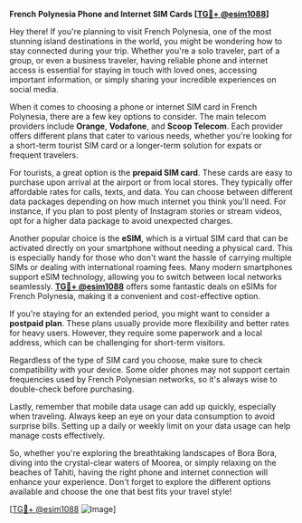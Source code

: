 **French Polynesia Phone and Internet SIM Cards [[TG💪+ @esim1088](https://t.me/s/esim1088)]**

Hey there! If you're planning to visit French Polynesia, one of the most stunning island destinations in the world, you might be wondering how to stay connected during your trip. Whether you're a solo traveler, part of a group, or even a business traveler, having reliable phone and internet access is essential for staying in touch with loved ones, accessing important information, or simply sharing your incredible experiences on social media.

When it comes to choosing a phone or internet SIM card in French Polynesia, there are a few key options to consider. The main telecom providers include **Orange**, **Vodafone**, and **Scoop Telecom**. Each provider offers different plans that cater to various needs, whether you're looking for a short-term tourist SIM card or a longer-term solution for expats or frequent travelers.

For tourists, a great option is the **prepaid SIM card**. These cards are easy to purchase upon arrival at the airport or from local stores. They typically offer affordable rates for calls, texts, and data. You can choose between different data packages depending on how much internet you think you'll need. For instance, if you plan to post plenty of Instagram stories or stream videos, opt for a higher data package to avoid unexpected charges.

Another popular choice is the **eSIM**, which is a virtual SIM card that can be activated directly on your smartphone without needing a physical card. This is especially handy for those who don't want the hassle of carrying multiple SIMs or dealing with international roaming fees. Many modern smartphones support eSIM technology, allowing you to switch between local networks seamlessly. **[TG💪+ @esim1088](https://t.me/s/esim1088)** offers some fantastic deals on eSIMs for French Polynesia, making it a convenient and cost-effective option.

If you're staying for an extended period, you might want to consider a **postpaid plan**. These plans usually provide more flexibility and better rates for heavy users. However, they require some paperwork and a local address, which can be challenging for short-term visitors. 

Regardless of the type of SIM card you choose, make sure to check compatibility with your device. Some older phones may not support certain frequencies used by French Polynesian networks, so it's always wise to double-check before purchasing.

Lastly, remember that mobile data usage can add up quickly, especially when traveling. Always keep an eye on your data consumption to avoid surprise bills. Setting up a daily or weekly limit on your data usage can help manage costs effectively.

So, whether you're exploring the breathtaking landscapes of Bora Bora, diving into the crystal-clear waters of Moorea, or simply relaxing on the beaches of Tahiti, having the right phone and internet connection will enhance your experience. Don't forget to explore the different options available and choose the one that best fits your travel style!

[[TG💪+ @esim1088](https://t.me/s/esim1088) ![Image](https://i.postimg.cc/Y0z9fWf4/image.png)]